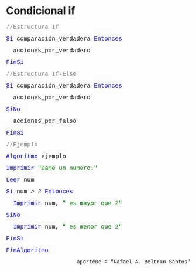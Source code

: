 # Condicional if

<font face="courier new" color="grey" size=3>//Estructura If</font>

<font face="courier new" color="blue" size=3>Si </font><font face="courier new" size=3>comparación_verdadera </font><font face="courier new" color="blue" size=3>Entonces</font>

<font face="courier new" size=3 >&nbsp; acciones_por_verdadero</font>

<font face="courier new" color="blue" size=3>FinSi </font>

<font face="courier new" color="grey" size=3>//Estructura If-Else</font>

<font face="courier new" color="blue" size=3>Si </font><font face="courier new" size=3>comparación_verdadera </font><font face="courier new" color="blue" size=3>Entonces</font>

<font face="courier new" size=3 >&nbsp; acciones_por_verdadero</font>

<font face="courier new" color="blue" size=3>SiNo </font>

<font face="courier new" size=3 >&nbsp; acciones_por_falso</font>

<font face="courier new" color="blue" size=3>FinSi </font>


<font face="courier new" color="grey" size=3>//Ejemplo</font>

<font face="courier new" color="blue" size=3>Algoritmo </font><font face="courier new" size=3> ejemplo</font>


<font face="courier new" color="blue" size=3>Imprimir </font><font face="courier new" color="green" size=3> "Dame un numero:"</font>

<font face="courier new" color="blue" size=3>Leer </font><font face="courier new" size=3> num</font>

<font face="courier new" color="blue" size=3>Si </font><font face="courier new" size=3>num > 2 </font><font face="courier new" color="blue" size=3>Entonces</font>


<font face="courier new" color="blue" size=3>&nbsp; Imprimir </font><font face="courier new" size=3>num, </font> <font face="courier new" color="green" size=3>" es mayor que 2" </font> 

<font face="courier new" color="blue" size=3>SiNo </font>

<font face="courier new" color="blue" size=3>&nbsp; Imprimir </font><font face="courier new" size=3>num, </font> <font face="courier new" color="green" size=3>" es menor que 2" </font>

<font face="courier new" color="blue" size=3>FinSi </font>

<font face="courier new" color="blue" size=3>FinAlgoritmo</font>

<p align="right"><font face="courier new"> aporteDe = "Rafael A. Beltran Santos"</p>